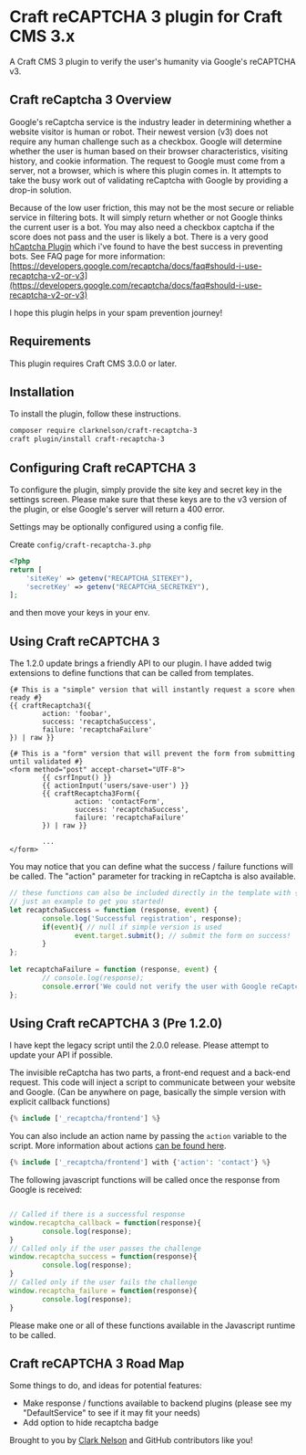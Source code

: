 # Craft reCAPTCHA 3 plugin for Craft CMS 3.x

A Craft CMS 3 plugin to verify the user's humanity via Google's reCAPTCHA v3.

## Craft reCaptcha 3 Overview

Google's reCaptcha service is the industry leader in determining whether a website visitor is human or robot. Their newest version (v3) does not require any human challenge such as a checkbox. Google will determine whether the user is human based on their browser characteristics, visiting history, and cookie information. The request to Google must come from a server, not a browser, which is where this plugin comes in. It attempts to take the busy work out of validating reCaptcha with Google by providing a drop-in solution.

Because of the low user friction, this may not be the most secure or reliable service in filtering bots. It will simply return whether or not Google thinks the current user is a bot. You may also need a checkbox captcha if the score does not pass and the user is likely a bot. There is a very good [hCaptcha Plugin](https://plugins.craftcms.com/craft-hcaptcha) which i've found to have the best success in preventing bots. See FAQ page for more information: [https://developers.google.com/recaptcha/docs/faq#should-i-use-recaptcha-v2-or-v3](https://developers.google.com/recaptcha/docs/faq#should-i-use-recaptcha-v2-or-v3)

I hope this plugin helps in your spam prevention journey!

## Requirements

This plugin requires Craft CMS 3.0.0 or later.

## Installation

To install the plugin, follow these instructions.

```bash
composer require clarknelson/craft-recaptcha-3
craft plugin/install craft-recaptcha-3
```

## Configuring Craft reCAPTCHA 3

To configure the plugin, simply provide the site key and secret key in the settings screen. Please make sure that these keys are to the v3 version of the plugin, or else Google's server will return a 400 error.

Settings may be optionally configured using a config file.

Create `config/craft-recaptcha-3.php`

```php
<?php
return [
    'siteKey' => getenv("RECAPTCHA_SITEKEY"),
    'secretKey' => getenv("RECAPTCHA_SECRETKEY"),
];
```

and then move your keys in your env.

## Using Craft reCAPTCHA 3

The 1.2.0 update brings a friendly API to our plugin. I have added twig extensions to define functions that can be called from templates.

```twig
{# This is a "simple" version that will instantly request a score when ready #}
{{ craftRecaptcha3({ 
        action: 'foobar', 
        success: 'recaptchaSuccess', 
        failure: 'recaptchaFailure' 
}) | raw }}

{# This is a "form" version that will prevent the form from submitting until validated #}
<form method="post" accept-charset="UTF-8">
        {{ csrfInput() }}
        {{ actionInput('users/save-user') }}
        {{ craftRecaptcha3Form({ 
                action: 'contactForm', 
                success: 'recaptchaSuccess', 
                failure: 'recaptchaFailure' 
        }) | raw }}

        ...
</form>
```

You may notice that you can define what the success / failure functions will be called. The "action" parameter for tracking in reCaptcha is also available.

```js
// these functions can also be included directly in the template with {% js %}{% endjs %} tags
// just an example to get you started!
let recaptchaSuccess = function (response, event) {
        console.log('Successful registration', response);
        if(event){ // null if simple version is used
                event.target.submit(); // submit the form on success!
        }
};
          
let recaptchaFailure = function (response, event) {
        // console.log(response);
        console.error('We could not verify the user with Google reCaptcha 3: '+response['error-codes'].join(','))
};
```

## Using Craft reCAPTCHA 3 (Pre 1.2.0)

I have kept the legacy script until the 2.0.0 release. Please attempt to update your API if possible.

The invisible reCaptcha has two parts, a front-end request and a back-end request. This code will inject a script to communicate between your website and Google. (Can be anywhere on page, basically the simple version with explicit callback functions)

```php
{% include ['_recaptcha/frontend'] %}
```

You can also include an action name by passing the `action` variable to the script. More information about actions [can be found here](https://developers.google.com/recaptcha/docs/v3#actions).

```php
{% include ['_recaptcha/frontend'] with {'action': 'contact'} %}
```

The following javascript functions will be called once the response from Google is received:

```js

// Called if there is a successful response
window.recaptcha_callback = function(response){
        console.log(response);
}
// Called only if the user passes the challenge
window.recaptcha_success = function(response){
        console.log(response);
}
// Called only if the user fails the challenge
window.recaptcha_failure = function(response){
        console.log(response);
}
```

Please make one or all of these functions available in the Javascript runtime to be called.

## Craft reCAPTCHA 3 Road Map

Some things to do, and ideas for potential features:

* Make response / functions available to backend plugins (please see my "DefaultService" to see if it may fit your needs)
* Add option to hide recaptcha badge

Brought to you by [Clark Nelson](https://clarknelson.com) and GitHub contributors like you!
